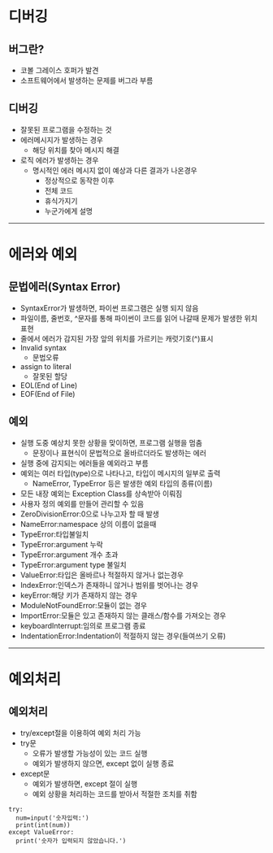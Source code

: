# 디버깅
## 버그란?
- 코볼 그레이스 호퍼가 발견
- 소프트웨어에서 발생하는 문제를 버그라 부름
## 디버깅
- 잘못된 프로그램을 수정하는 것 
- 에러메시지가 발생하는 경우
  - 해당 위치를 찾아 메시지 해결
- 로직 에러가 발생하는 경우
  - 명시적인 에러 메시지 없이 예상과 다른 결과가 나온경우
    - 정상적으로 동작한 이후
    - 전체 코드
    - 휴식가지기
    - 누군가에게 설명
------------------
# 에러와 예외
## 문법에러(Syntax Error)
- SyntaxError가 발생하면, 파이썬 프로그램은 실행 되지 않음
- 파일이름, 줄번호, ^문자를 통해 파이썬이 코드를 읽어 나갈때 문제가 발생한 위치 표현
- 줄에서 에러가 감지된 가장 앞의 위치를 가르키는 캐럿기호(^)표시
- Invalid syntax
  - 문법오류
- assign to literal
  - 잘못된 할당
- EOL(End of Line)
- EOF(End of File)
## 예외
- 실행 도중 예상치 못한 상황을 맞이하면, 프로그램 실행을 멈춤
  - 문장이나 표현식이 문법적으로 올바르더라도 발생하는 에러
- 실행 중에 감지되는 에러들을 예외라고 부름
- 예외는 여러 타입(type)으로 나타나고, 타입이 메시지의 일부로 출력
  - NameError, TypeError 등은 발생한 예외 타입의 종류(이름)
- 모든 내장 예외는 Exception Class를 상속받아 이뤄짐
- 사용자 정의 예외를 만들어 관리할 수 있음
- ZeroDivisionError:0으로 나누고자 할 때 발생
- NameError:namespace 상의 이름이 없을때
- TypeError:타입불일치
- TypeError:argument 누락
- TypeError:argument 개수 초과
- TypeError:argument type 불일치
- ValueError:타입은 올바르나 적절하지 않거나 없는경우
- IndexError:인덱스가 존재하니 않거나 범위를 벗어나는 경우
- keyError:해당 키가 존재하지 않는 경우
- ModuleNotFoundError:모듈이 없는 경우
- ImportError:모듈은 있고 존재하지 않는 클래스/함수를 가져오는 경우
- keyboardInterrupt:임의로 프로그램 종료
- IndentationError:Indentation이 적절하지 않는 경우(들여쓰기 오류)
---------------------
# 예외처리
## 예외처리
- try/except절을 이용하여 예외 처리 가능
- try문
  - 오류가 발생할 가능성이 있는 코드 실행
  - 예외가 발생하지 않으면, except 없이 실행 종료
- except문
  - 예외가 발생하면, except 절이 실행
  - 예외 상황을 처리하는 코드를 받아서 적절한 조치를 취함 
```
try:
  num=input('숫자입력:')
  print(int(num))
except ValueError:
  print('숫자가 입력되지 않았습니다.')
```